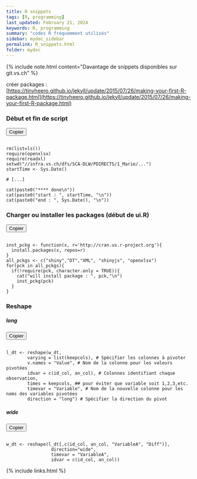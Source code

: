 ```yaml
---
title: R snippets
tags: [R, programming]
last_updated: February 21, 2024
keywords: R, programming
summary: "codes R fréquemment utilisés"
sidebar: mydoc_sidebar
permalink: R_snippets.html
folder: mydoc
---
```


{% include note.html content="Davantage de snippets disponibles sur git.vs.ch" %}


créer packages :
[https://tinyheero.github.io/jekyll/update/2015/07/26/making-your-first-R-package.html](https://tinyheero.github.io/jekyll/update/2015/07/26/making-your-first-R-package.html)


<script src="https://cdnjs.cloudflare.com/ajax/libs/clipboard.js/2.0.8/clipboard.min.js"></script>

<script>
var clipboard = new ClipboardJS('.copy-btn');

clipboard.on('success', function(e) {
    console.info('Texte copié :', e.text);
    e.clearSelection();
});

clipboard.on('error', function(e) {
    console.error('Erreur lors de la copie :', e);
});
</script>

### Début et fin de script
<!-- Bouton Copier -->
<button class="copy-btn" data-clipboard-target="#codeBlock1">Copier</button>
<pre><code id="codeBlock1">
rm(list=ls())
require(openxlsx)
require(readxl)
setwd("//infra.vs.ch/dfs/SCA-DLW/PDIRECTS/1_Marie/...")
startTime <- Sys.Date()

# [...]

cat(paste0("**** done\n"))
cat(paste0("start : ", startTime, "\n"))
cat(paste0("end : ", Sys.Date(), "\n"))
</code></pre>

### Charger ou installer les packages (début de ui.R)
<button class="copy-btn" data-clipboard-target="#codeBlock2">Copier</button>
<pre><code id="codeBlock2">
inst_pckg <- function(x, r='http://cran.us.r-project.org'){
  install.packages(x, repos=r)
}
all_pckgs <- c("shiny","DT","XML", "shinyjs", "openxlsx")
for(pck in all_pckgs){
  if(!require(pck, character.only = TRUE)){
    cat("will install package : ", pck,"\n")
    inst_pckg(pck)
  }  
}
</code></pre>

### Reshape
##### long
<button class="copy-btn" data-clipboard-target="#codeBlock3">Copier</button>
<pre><code id="codeBlock3">
l_dt <- reshape(w_dt, 
        varying = list(keepcols), # Spécifier les colonnes à pivoter
        v.names = "Value", # Nom de la colonne pour les valeurs pivotées
        idvar = c(id_col, an_col), # Colonnes identifiant chaque observation,
        times = keepcols, ## pour éviter que variable soit 1,2,3,etc.
        timevar = "Variable", # Nom de la nouvelle colonne pour les noms des variables pivotées
        direction = "long") # Spécifier la direction du pivot
</code></pre>

##### wide
<button class="copy-btn" data-clipboard-target="#codeBlock4">Copier</button>
<pre><code id="codeBlock4">
w_dt <- reshape(l_dt[,c(id_col, an_col, "VariableA", "Diff")],
                 direction="wide",
                 timevar = "VariableA",
                 idvar = c(id_col, an_col))
</code></pre>

                 

{% include links.html %}
